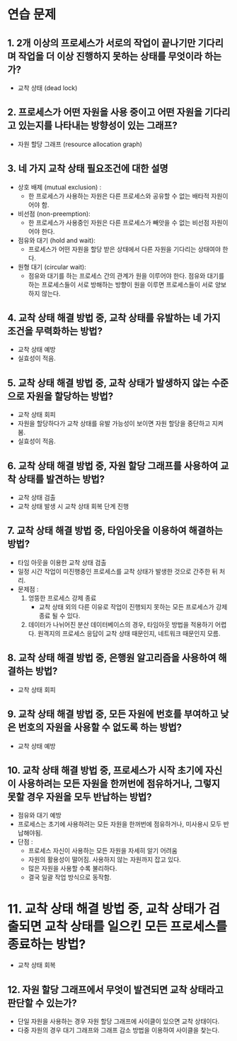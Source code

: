 # 연습 문제

## 1. 2개 이상의 프로세스가 서로의 작업이 끝나기만 기다리며 작업을 더 이상 진행하지 못하는 상태를 무엇이라 하는가?
- 교착 상태 (dead lock)

## 2. 프로세스가 어떤 자원을 사용 중이고 어떤 자원을 기다리고 있는지를 나타내는 방향성이 있는 그래프?
- 자원 할당 그래프 (resource allocation graph)

## 3. 네 가지 교착 상태 필요조건에 대한 설명
- 상호 배제 (mutual exclusion) :  
  - 한 프로세스가 사용하는 자원은 다른 프로세스와 공유할 수 없는 배타적 자원이어야 함.
- 비선점 (non-preemption):  
  - 한 프로세스가 사용중인 자원은 다른 프로세스가 빼앗을 수 없는 비선점 자원이어야 한다.
- 점유와 대기 (hold and wait):  
  - 프로세스가 어떤 자원을 할당 받은 상태에서 다른 자원을 기다리는 상태여야 한다.
- 원형 대기 (circular wait):  
  - 점유와 대기를 하는 프로세스 간의 관계가 원을 이루어야 한다. 점유와 대기를 하는 프로세스들이 서로 방해하는 방향이 원을 이루면 프로세스들이 서로 양보하지 않는다.

## 4. 교착 상태 해결 방법 중, 교착 상태를 유발하는 네 가지 조건을 무력화하는 방법?
- 교착 상태 예방
- 실효성이 적음.

## 5. 교착 상태 해결 방법 중, 교착 상태가 발생하지 않는 수준으로 자원을 할당하는 방법?
- 교착 상태 회피
- 자원을 할당하다가 교착 상태를 유발 가능성이 보이면 자원 할당을 중단하고 지켜 봄.
- 실효성이 적음.

## 6. 교착 상태 해결 방법 중, 자원 할당 그래프를 사용하여 교착 상태를 발견하는 방법?
- 교착 상태 검출
- 교착 상태 발생 시 교착 상태 회복 단계 진행

## 7. 교착 상태 해결 방법 중, 타임아웃을 이용하여 해결하는 방법?
- 타임 아웃을 이용한 교착 상태 검출
- 일정 시간 작업이 미진행중인 프로세스를 교착 상태가 발생한 것으로 간주한 뒤 처리.
- 문제점 :  
  1. 엉뚱한 프로세스 강제 종료  
      - 교착 상태 외의 다른 이유로 작업이 진행되지 못하는 모든 프로세스가 강제 종료 될 수 있다.
  2. 데이터가 나뉘어진 분산 데이터베이스의 경우, 타임아웃 방법을 적용하기 어렵다. 원격지의 프로세스 응답이 교착 상태 때문인지, 네트워크 때문인지 모름.

## 8. 교착 상태 해결 방법 중, 은행원 알고리즘을 사용하여 해결하는 방법?
- 교착 상태 회피

## 9. 교착 상태 해결 방법 중, 모든 자원에 번호를 부여하고 낮은 번호의 자원을 사용할 수 없도록 하는 방법?
- 교착 상태 예방

## 10. 교착 상태 해결 방법 중, 프로세스가 시작 초기에 자신이 사용하려는 모든 자원을 한꺼번에 점유하거나, 그렇지 못할 경우 자원을 모두 반납하는 방법?
- 점유와 대기 예방
- 프로세스는 초기에 사용하려는 모든 자원을 한꺼번에 점유하거나, 미사용시 모두 반납해야됨.
- 단점 :  
  - 프로세스 자신이 사용하는 모든 자원을 자세히 알기 어려움
  - 자원의 활용성이 떨어짐. 사용하지 않는 자원까지 잡고 있다.
  - 많은 자원을 사용할 수록 불리하다.
  - 결국 일괄 작업 방식으로 동작함.

# 11. 교착 상태 해결 방법 중, 교착 상태가 검출되면 교착 상태를 일으킨 모든 프로세스를 종료하는 방법?
- 교착 상태 회복

## 12. 자원 할당 그래프에서 무엇이 발견되면 교착 상태라고 판단할 수 있는가?
- 단일 자원을 사용하는 경우 자원 할당 그래프에 사이클이 있으면 교착 상태이다. 
- 다중 자원의 경우 대기 그래프와 그래프 감소 방법을 이용하여 사이클을 찾는다.